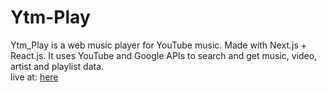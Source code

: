 # Ytm-Play
Ytm_Play is a web music player for YouTube music. Made with Next.js + React.js. It uses YouTube and Google APIs to search and get music, video, artist and playlist data.\
live at: [here](https://ytm-play.vercel.app/ytm-play)
